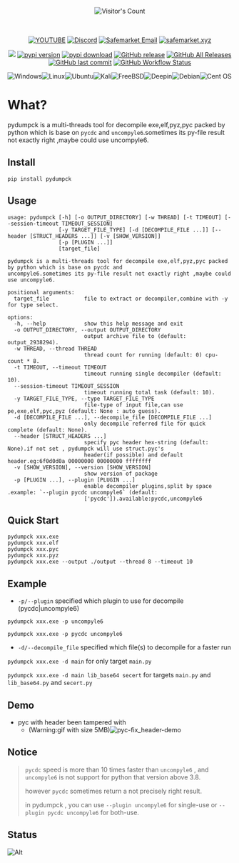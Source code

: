 <br/><br/>
<div align="center"> 
  <img src="https://profile-counter.glitch.me/Zhodisov/count.svg" alt="Visitor's Count" />
</div>
<br/><br/>

<div align="center">
  
[![YOUTUBE](https://img.shields.io/badge/Youtube-fc0000?style=for-the-badge&logo=YOUTUBE&logoColor=white)](https://www.youtube.com/@Jodis974)
[![Discord](https://img.shields.io/badge/Discord-6a85b9?style=for-the-badge&logo=discord&logoColor=white)](https://safemarket.xyz/discord)
[![Safemarket Email](https://img.shields.io/badge/safemarket_email-333333?style=for-the-badge&logo=gmail&logoColor=red)](mailto:support-checkout@safemarket.xyz)
[![safemarket.xyz](https://img.shields.io/badge/safemarket.xyz-0077B5?style=for-the-badge&logo=internet&logoColor=white)](https://safemarket.xyz/)

</div>




<p align="center">
    <a href="https://visitorbadge.io/status?path=https%3A%2F%2Fgithub.com%2Fserfend%2Fpydumpck%2F"><img src="https://api.visitorbadge.io/api/visitors?path=https%3A%2F%2Fgithub.com%2Fserfend%2Fpydumpck%2F&labelColor=%23697689&countColor=%23ff8a65&style=plastic&labelStyle=none" /></a> 
    <a href="https://pypi.python.org/pypi/pydumpck/"><img alt="pypi version" src="https://img.shields.io/pypi/v/pydumpck.svg" /></a> 
    <a href="https://pypistats.org/packages/pydumpck"><img alt="pypi download" src="https://img.shields.io/pypi/dm/pydumpck.svg" /></a>
    <a href="https://github.com/serfend/pydumpck/releases"><img alt="GitHub release" src="https://img.shields.io/github/release/serfend/pydumpck.svg?style=flat-square" /></a>
    <a href="https://github.com/serfend/pydumpck/releases"><img alt="GitHub All Releases" src="https://img.shields.io/github/downloads/serfend/pydumpck/total.svg?style=flat-square&color=%2364ff82" /></a>
    <a href="https://github.com/serfend/pydumpck/commits"><img alt="GitHub last commit" src="https://img.shields.io/github/last-commit/serfend/pydumpck.svg?style=flat-square" /></a>
    <a href="https://github.com/serfend/pydumpck/actions/workflows/pytest.yml"><img alt="GitHub Workflow Status" src="https://github.com/serfend/pydumpck/actions/workflows/pytest.yml/badge.svg" /></a>
</p>




![Windows](https://img.shields.io/badge/Windows-0078D6?style=for-the-badge&logo=windows&logoColor=white)![Linux](https://img.shields.io/badge/Linux-FCC624?style=for-the-badge&logo=linux&logoColor=black)![Ubuntu](https://img.shields.io/badge/Ubuntu-E95420?style=for-the-badge&logo=ubuntu&logoColor=white)![Kali](https://img.shields.io/badge/Kali-268BEE?style=for-the-badge&logo=kalilinux&logoColor=white)![FreeBSD](https://img.shields.io/badge/-FreeBSD-%23870000?style=for-the-badge&logo=freebsd&logoColor=white)![Deepin](https://img.shields.io/badge/Deepin-007CFF?style=for-the-badge&logo=deepin&logoColor=white)![Debian](https://img.shields.io/badge/Debian-D70A53?style=for-the-badge&logo=debian&logoColor=white)![Cent OS](https://img.shields.io/badge/cent%20os-002260?style=for-the-badge&logo=centos&logoColor=F0F0F0)

# What?

pydumpck is a multi-threads tool for decompile exe,elf,pyz,pyc packed by python which is base on `pycdc` and `uncompyle6`.sometimes its py-file result not exactly right ,maybe could use uncompyle6.



## Install

```shell
pip install pydumpck
```



## Usage

```shell
usage: pydumpck [-h] [-o OUTPUT_DIRECTORY] [-w THREAD] [-t TIMEOUT] [--session-timeout TIMEOUT_SESSION]
                [-y TARGET_FILE_TYPE] [-d [DECOMPILE_FILE ...]] [--header [STRUCT_HEADERS ...]] [-v [SHOW_VERSION]]
                [-p [PLUGIN ...]]
                [target_file]

pydumpck is a multi-threads tool for decompile exe,elf,pyz,pyc packed by python which is base on pycdc and
uncompyle6.sometimes its py-file result not exactly right ,maybe could use uncompyle6.

positional arguments:
  target_file           file to extract or decompiler,combine with -y for type select.

options:
  -h, --help            show this help message and exit
  -o OUTPUT_DIRECTORY, --output OUTPUT_DIRECTORY
                        output archive file to (default: output_2938294).
  -w THREAD, --thread THREAD
                        thread count for running (default: 0) cpu-count * 8.
  -t TIMEOUT, --timeout TIMEOUT
                        timeout running single decompiler (default: 10).
  --session-timeout TIMEOUT_SESSION
                        timeout running total task (default: 10).
  -y TARGET_FILE_TYPE, --type TARGET_FILE_TYPE
                        file-type of input file,can use pe,exe,elf,pyc,pyz (default: None : auto guess).
  -d [DECOMPILE_FILE ...], --decompile_file [DECOMPILE_FILE ...]
                        only decompile referred file for quick complete (default: None).
  --header [STRUCT_HEADERS ...]
                        specify pyc header hex-string (default: None).if not set , pydumpck will use struct.pyc's
                        header(if possible) and default header.eg:6f0d0d0a 00000000 00000000 ffffffff
  -v [SHOW_VERSION], --version [SHOW_VERSION]
                        show version of package
  -p [PLUGIN ...], --plugin [PLUGIN ...]
                        enable decompiler plugins,split by space .example: `--plugin pycdc uncompyle6` (default:
                        ['pycdc']).available:pycdc,uncompyle6
```





## Quick Start

```shell
pydumpck xxx.exe
pydumpck xxx.elf
pydumpck xxx.pyc
pydumpck xxx.pyz
pydumpck xxx.exe --output ./output --thread 8 --timeout 10
```



## Example

- `-p/--plugin` specified which plugin to use for decompile (pycdc|uncompyle6)

`pydumpck xxx.exe -p uncompyle6`

`pydumpck xxx.exe -p pycdc uncompyle6`

- `-d/--decompile_file` specified which file(s) to decompile for a faster run

`pydumpck xxx.exe -d main` for only target `main.py`

`pydumpck xxx.exe -d main lib_base64 secert` for targets `main.py` and `lib_base64.py` and `secert.py`



## Demo

- pyc with header been tampered with
  - (Warning:gif with size 5MB)![pyc-fix_header-demo](https://raw.githubusercontent.com/serfend/res.image.reference/main/pyc-fix_header-demo.gif)



## Notice

> `pycdc` speed is more than 10 times faster than `uncompyle6` , and `uncompyle6` is not support for python that version above 3.8.
>
> however `pycdc` sometimes return a not precisely right result.
>
> in pydumpck , you can use `--plugin uncompyle6` for single-use or `--plugin pycdc uncompyle6` for both-use.



## Status

![Alt](https://repobeats.axiom.co/api/embed/013759c6315338178a2643de0bca01826fb39a14.svg "Repobeats analytics image")
